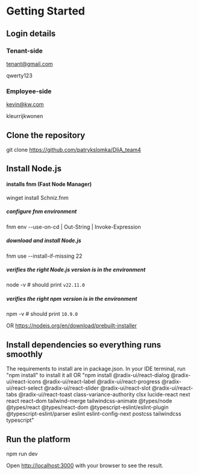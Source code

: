 # Getting Started
## Login details
### Tenant-side
tenant@gmail.com

qwerty123

### Employee-side
kevin@kw.com

kleurrijkwonen

## Clone the repository
git clone https://github.com/patrykslomka/DIiA_team4

## Install Node.js
#### installs fnm (Fast Node Manager)
winget install Schniz.fnm

##### configure fnm environment
fnm env --use-on-cd | Out-String | Invoke-Expression

##### download and install Node.js
fnm use --install-if-missing 22

##### verifies the right Node.js version is in the environment
node -v # should print `v22.11.0`

##### verifies the right npm version is in the environment
npm -v # should print `10.9.0`

OR
https://nodejs.org/en/download/prebuilt-installer

## Install dependencies so everything runs smoothly
The requirements to install are in package.json. In your IDE terminal, run "npm install" to install it all OR "npm install @radix-ui/react-dialog @radix-ui/react-icons @radix-ui/react-label @radix-ui/react-progress @radix-ui/react-select @radix-ui/react-slider @radix-ui/react-slot @radix-ui/react-tabs @radix-ui/react-toast class-variance-authority clsx lucide-react next react react-dom tailwind-merge tailwindcss-animate @types/node @types/react @types/react-dom @typescript-eslint/eslint-plugin @typescript-eslint/parser eslint eslint-config-next postcss tailwindcss typescript"

## Run the platform
npm run dev


Open [http://localhost:3000](http://localhost:3000) with your browser to see the result.
